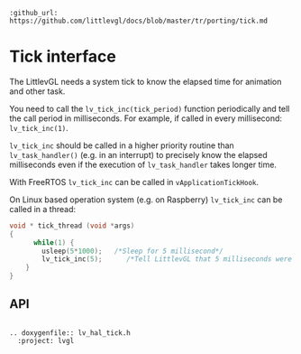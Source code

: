 ```eval_rst
:github_url: https://github.com/littlevgl/docs/blob/master/tr/porting/tick.md
```
# Tick interface

The LittlevGL needs a system tick to know the elapsed time for animation and other task. 

You need to call the `lv_tick_inc(tick_period)` function periodically and tell the call period in milliseconds. For example, if called in every millisecond: `lv_tick_inc(1)`. 

`lv_tick_inc` should be called in a higher priority routine than` lv_task_handler()` (e.g. in an interrupt) to precisely know the elapsed milliseconds even if the execution of `lv_task_handler` takes longer time.

With FreeRTOS `lv_tick_inc` can be called in `vApplicationTickHook`.

On Linux based operation system (e.g. on Raspberry) `lv_tick_inc` can be called in a thread:
```c
void * tick_thread (void *args)
{
      while(1) {
        usleep(5*1000);   /*Sleep for 5 millisecond*/
        lv_tick_inc(5);      /*Tell LittlevGL that 5 milliseconds were elapsed*/
    } 
}
``` 



## API 

```eval_rst

.. doxygenfile:: lv_hal_tick.h
  :project: lvgl
        
```
